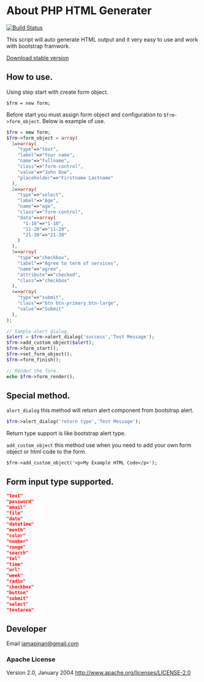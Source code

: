 
# About PHP HTML Generater
[![Build Status](https://travis-ci.org/iamapinan/php-html-generater.svg?branch=master)](https://travis-ci.org/iamapinan/php-html-generater)

This script will auto generate HTML output and it very easy to use and work with bootstrap framwork.

[Download stable version](https://github.com/iamapinan/php-html-generater/archive/master.zip)
## How to use.
Using step start with create form object.

`$frm = new form;` 

Before start you must assign form object and configuration to `$frm->form_object`.
Below is example of use.
```php
$frm = new form;
$frm->form_object = array(
  1=>array(
    "type"=>"text",
    "label"=>"Your name",
    "name"=>"fullname",
    "class"=>"form-control",
    "value"=>"John Doe",
    "placeholder"=>"Firstname Lastname"
  ),
  2=>array(
    "type"=>"select",
    "label"=>"Age",
    "name"=>"age",
    "class"=>"form-control",
    "data"=>array(
      "1-10"=>"1-10",
      "11-20"=>"11-20",
      "21-30"=>"21-30"
    )
  ),
  3=>array(
    "type"=>"checkbox",
    "label"=>"Agree to term of services",
    "name"=>"agree",
    "attribute"=>"checked",
    "class"=>"checkbox"
  ),
  4=>array(
    "type"=>"submit",
    "class"=>"btn btn-primary btn-large",
    "value"=>"Submit"
  ),
);

// Sample alert dialog.
$alert = $frm->alert_dialog('success','Test Message');
$frm->add_custom_object($alert);
$frm->form_start();
$frm->set_form_object();
$frm->form_finish();

// Render the form.
echo $frm->form_render();
```
## Special method.

`alert_dialog` this method will return alert component from bootstrap alert.
```php
$frm->alert_dialog('return type','Test Message');
```
Return type support is like bootstrap alert type.

`add_custom_object` this method use when you need to add your own form object or html code to the form.
```
$frm->add_custom_object('<p>My Example HTML Code</p>');
```

## Form input type supported.

```JSON
"text"
"password"
"email"
"file"
"date"
"datetime"
"month"
"color"
"number"
"range"
"search"
"tel"
"time"
"url"
"week"
"radio"
"checkbox"
"button"
"submit"
"select"
"textarea"
```

## Developer
Email [iamapinan@gmail.com](mailto:iamapinan@gmail.com)

### Apache License
Version 2.0, January 2004
http://www.apache.org/licenses/LICENSE-2.0
